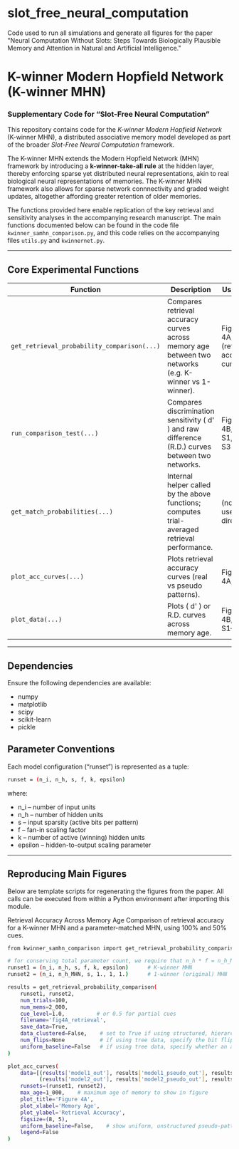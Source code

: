 # slot_free_neural_computation
Code used to run all simulations and generate all figures for the paper "Neural Computation Without Slots: Steps Towards Biologically Plausible Memory and Attention in Natural and Artificial Intelligence."


# K-winner Modern Hopfield Network (K-winner MHN)
### Supplementary Code for “Slot-Free Neural Computation”

This repository contains code for the *K-winner Modern Hopfield Network* (K-winner MHN), a distributed associative memory model developed as part of the broader *Slot-Free Neural Computation* framework.  

The K-winner MHN extends the Modern Hopfield Network (MHN) framework by introducing a **k-winner-take-all rule** at the hidden layer, thereby enforcing sparse yet distributed neural representations, akin to real biological neural representations of memories. The K-winner MHN framework also allows for sparse network connnectivity and graded weight updates, altogether affording greater retention of older memories.

The functions provided here enable replication of the key retrieval and sensitivity analyses in the accompanying research manuscript. The main functions documented below can be found in the code file `kwinner_samhn_comparison.py`, and this code relies on the accompanying files `utils.py` and `kwinnernet.py`.

---

## Core Experimental Functions

| Function | Description | Used for |
|-----------|--------------|----------|
| `get_retrieval_probability_comparison(...)` | Compares retrieval accuracy curves across memory age between two networks (e.g. K-winner vs 1-winner). | Figures 4A, S2 (retrieval accuracy curves) |
| `run_comparison_test(...)` | Compares discrimination sensitivity \( d' \) and raw difference (R.D.) curves between two networks. | Figures 4B, 5, S1, S2, S3 |
| `get_match_probabilities(...)` | Internal helper called by the above functions; computes trial-averaged retrieval performance. | (not used directly) |
| `plot_acc_curves(...)` | Plots retrieval accuracy curves (real vs pseudo patterns). | Figures 4A, S6 |
| `plot_data(...)` | Plots \( d' \) or R.D. curves across memory age. | Figures 4B, 5, S1–S3 |

---

## Dependencies

Ensure the following dependencies are available:

- numpy  
- matplotlib  
- scipy  
- scikit-learn  
- pickle  


## Parameter Conventions

Each model configuration (“runset”) is represented as a tuple:

```bash
runset = (n_i, n_h, s, f, k, epsilon)
```

where:
- n_i – number of input units
- n_h – number of hidden units
- s – input sparsity (active bits per pattern)
- f – fan-in scaling factor
- k – number of active (winning) hidden units
- epsilon – hidden-to-output scaling parameter

---

## Reproducing Main Figures

Below are template scripts for regenerating the figures from the paper.
All calls can be executed from within a Python environment after importing this module.


Retrieval Accuracy Across Memory Age
Comparison of retrieval accuracy for a K-winner MHN and a parameter-matched MHN, using 100% and 50% cues.

```bash
from kwinner_samhn_comparison import get_retrieval_probability_comparison, plot_acc_curves

# for conserving total parameter count, we require that n_h * f = n_h_MHN
runset1 = (n_i, n_h, s, f, k, epsilon)      # K-winner MHN
runset2 = (n_i, n_h_MHN, s, 1., 1, 1.)      # 1-winner (original) MHN

results = get_retrieval_probability_comparison(
    runset1, runset2,
    num_trials=100,
    num_mems=2_000,
    cue_level=1.0,          # or 0.5 for partial cues
    filename='fig4A_retrieval',
    save_data=True,
    data_clustered=False,    # set to True if using structured, hierarchical patterns as input ("tree data")
    num_flips=None           # if using tree data, specify the bit flips parameter b
    uniform_baseline=False   # if using tree data, specify whether an additional baseline for *unstructured* patterns should be computed 
)

plot_acc_curves(
    data=[(results['model1_out'], results['model1_pseudo_out'], results['model1_unif_pseudo_out']),
          (results['model2_out'], results['model2_pseudo_out'], results['model2_unif_pseudo_out'])],
    runsets=(runset1, runset2),
    max_age=1_000,    # maximum age of memory to show in figure
    plot_title='Figure 4A',
    plot_xlabel='Memory Age',
    plot_ylabel='Retrieval Accuracy',
    figsize=(8, 5),
    uniform_baseline=False,    # show uniform, unstructured pseudo-pattern baseline in case training on structured, hierarchical data
    legend=False
)

```
